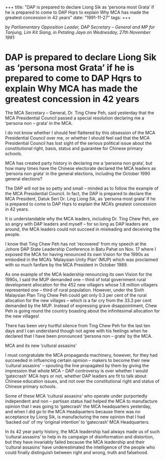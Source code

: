+++ 
title: "DAP is prepared to declare Liong Sik as ‘persona most Grata’ if he is prepared to come to DAP Hqrs to explain Why MCA has made the greatest concession in 42 years"
date: "1991-11-27"
tags:
+++

_by Parliamentary Opposition Leader, DAP Secretary – General and MP for Tanjung, Lim Kit Siang, in Petaling Jaya on Wednesday, 27th November 1991:_

# DAP is prepared to declare Liong Sik as ‘persona most Grata’ if he is prepared to come to DAP Hqrs to explain Why MCA has made the greatest concession in 42 years

The MCA Secretary – General, Dr. Ting Chew Peh, said yesterday that the MCA Presidential Council passed a special resolution declaring me a ‘persona non – grata’ in the MCA.</u>

I do not know whether I should feel flattered by this obsession of the MCA Presidential Council over me, or whether I should feel sad that the MCA Presidential Council has lost sight of the serious political issue about the constitutional right, basis, status and guarantee for Chinese primary schools.

MCA has created party history in declaring me a ‘persona non grata’, but how many times have the Chinese electorate declared the MCA leaders as ‘persona non grata’ in the general elections, including the October 1990 general elections?

The DAP will not be so petty and small – minded as to follow the example of the MCA Presidential Council. In fact, the DAP is prepared to declare the MCA President, Datuk Seri Dr. Ling Liong Sik, as ‘persona most grata’ if he is prepared to come to DAP Hqrs to explain the MCA’s greatest concession in 42 years.

It is understandable why the MCA leaders, including Dr. Ting Chew Peh, are so angry with DAP leaders and myself – for so long as DAP leaders are around, the MCA leaders could not succeed in misleading and deceiving the people.

I know that Ting Chew Peh has not ‘recovered’ from my speech at the Johore DAP State Leadership Conference in Batu Pahat on Nov. 17 where I exposed the MCA for having renounced its own Vision for the 1990s as embodied in the MCA’s ‘Malaysian Unity Plan’ (MUP) which was proclaimed with so much fanfare by the MCA President in October 1989.

As one example of the MCA leadership renouncing its own Vision for the 1990s, I said the MUP demanded one – third of total government rural development allocation for the 452 new villagers whose 1.8 million villagers represented one – third of rural population. However, under the Sixth Malaysian Plan Ting Chew Peh could get only 0.3 per cent of the rural allocation for the new villages – which is a far cry from the 33.3 per cent demanded by the MUP. Instead of expressing grave disappointment, Chew Peh is going round the country boasting about the infinitesimal allocation for the new villages!

There has been very hurtful silence from Ting Chew Peh for the last ten days and I can understand though not agree with his feelings when he declared that I have been pronounced ‘persona non – grata’ by the MCA.

MCA and its new ‘cultural assasins’

I must congratulate the MCA propaganda machinery, however, for they had succeeded in influencing certain opinion – makers to become their new ‘cultural assasins’ – spouting the line propagated by them by giving the impression that whole MCA – DAP controversy is over whether I would ‘gatecrash’ MCA hqrs or not, whether DAP leaders are fit to talk about Chinese education issues, and not over the constitutional right and status of Chinese primary schools.

Some of these MCA ‘cultural assasins’ who operate under purportedly independent and non – partisan status had helped the MCA to manufacture opinion that I was going to ‘gatecrash’ the MCA headquarters yesterday, and when I did go to the MCA Headquarters because there was no acceptance by Liong Sik, is manufacturing the new opinion that I had ‘backed out’ of my ‘original intention’ to ‘gatecrash’ MCA Headquarters.

In its 42 year party history, the MCA leadership had always made us of such ‘cultural assasins’ to help in its campaign of disinformation and distortion, but they have invariably failed because the MCA leadership and their ‘cultural assasins’ have underestimated the intelligence of the people who could finally distinguish between right and wrong, truth and falsehood.
 
